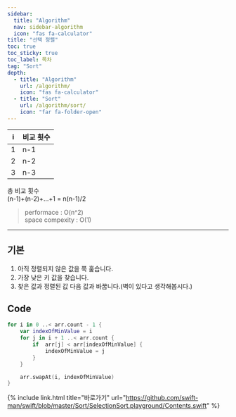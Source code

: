 ```yaml
---
sidebar:
  title: "Algorithm"
  nav: sidebar-algorithm
  icon: "fas fa-calculator"
title: "선택 정렬"
toc: true
toc_sticky: true
toc_label: 목차
tag: "Sort"
depth:
  - title: "Algorithm"
    url: /algorithm/
    icon: "fas fa-calculator"
  - title: "Sort"
    url: /algorithm/sort/
    icon: "far fa-folder-open"
---
```

 | i | 비교 횟수  |
|------|-----|
| 1    | n-1 |
| 2    | n-2 |
| 3    | n-3 |

총 비교 횟수  
(n-1)+(n-2)+...+1 = n(n-1)/2



>performace : O(n^2)<br />
space compexity : O(1)

---

## 기본

1. 아직 정렬되지 않은 값을 쭉 훑습니다.
2. 가장 낮은 키 값을 찾습니다.
3. 찾은 값과 정렬된 값 다음 값과 바꿉니다.(벽이 있다고 생각해봅시다.)


## Code
```swift
for i in 0 ..< arr.count - 1 {
    var indexOfMinValue = i
    for j in i + 1 ..< arr.count {
        if  arr[j] < arr[indexOfMinValue] {
            indexOfMinValue = j
        }
    }

    arr.swapAt(i, indexOfMinValue)
}
```

{% include link.html title="바로가기" url="https://github.com/swift-man/swift/blob/master/Sort/SelectionSort.playground/Contents.swift" %}
